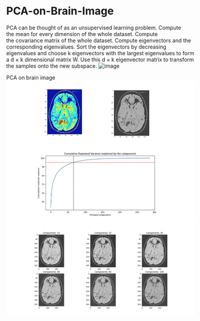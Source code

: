 # PCA-on-Brain-Image
PCA can be thought of as an unsupervised learning problem. 
Compute the mean for every dimension of the whole dataset.
Compute the covariance matrix of the whole dataset.
Compute eigenvectors and the corresponding eigenvalues.
Sort the eigenvectors by decreasing eigenvalues and choose k eigenvectors with the largest eigenvalues to form a d × k dimensional matrix W.
Use this d × k eigenvector matrix to transform the samples onto the new subspace.
![image](https://user-images.githubusercontent.com/13788237/234421474-ea459808-cf77-4330-98e5-374bcb0378e6.png)


PCA on brain image
![](Fig1.jpg)
![](Fig2.png)
